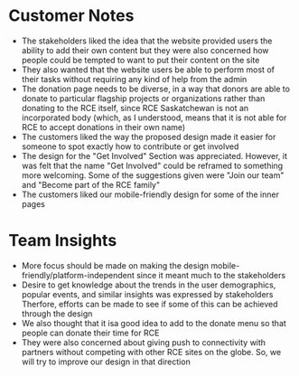 # Customer Notes
* The stakeholders liked the idea that the website provided users the ability to add their own content but they were also concerned how people could be tempted to want to put their content on the site
* They also wanted that the website users be able to perform most of their tasks without requiring any kind of help from the admin
* The donation page needs to be diverse, in a way that donors are able to donate to particular flagship projects or organizations rather than donating to the RCE itself, since RCE Saskatchewan is not an incorporated body (which, as I understood, means that it is not able for RCE to accept donations in their own name)
* The customers liked the way the proposed design made it easier for someone to spot exactly how to contribute or get involved
* The design for the "Get Involved" Section was appreciated. However, it was felt that the name "Get Involved" could be reframed to something more welcoming. Some of the suggestions given were "Join our team" and "Become part of the RCE family"
* The customers liked our mobile-friendly design for some of the inner pages

# Team Insights

* More focus should be made on making the design mobile-friendly/platform-independent since it meant much to the stakeholders
* Desire to get knowledge about the trends in the user demographics, popular events, and similar insights was expressed by stakeholders Therfore, efforts can be made to see if some of this can be achieved through the design
* We also thought that it isa good idea to add to the donate menu so that people can donate their time for RCE
* They were also concerned about giving push to connectivity with partners without competing with other RCE sites on the globe. So, we will try to improve our design in that direction
